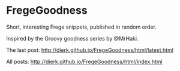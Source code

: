 # FregeGoodness
Short, interesting Frege snippets, published in random order. 

Inspired by the Groovy goodness series by @MrHaki.

The last post:
http://dierk.github.io/FregeGoodness/html/latest.html

All posts:
http://dierk.github.io/FregeGoodness/html/index.html
